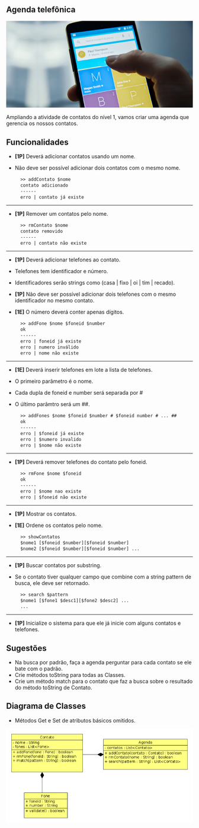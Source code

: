 ## Agenda telefônica

![](figura.png)

Ampliando a atividade de contatos do nível 1, vamos criar uma agenda que gerencia os nossos contatos.

## Funcionalidades

- **[1P]** Deverá adicionar contatos usando um nome.
- Não deve ser possível adicionar dois contatos com o mesmo nome.

        >> addContato $nome
        contato adicionado
        ------
        erro | contato já existe

---
- **[1P]** Remover um contatos pelo nome.

        >> rmContato $nome
        contato removido
        ------
        erro | contato não existe

---
- **[1P]** Deverá adicionar telefones ao contato.
- Telefones tem identificador e número.
- Identificadores serão strings como (casa | fixo | oi | tim | recado).
- **[1P]** Não deve ser possível adicionar dois telefones com o mesmo identificador no mesmo contato.
- **[1E]** O número deverá conter apenas dígitos.

        >> addFone $nome $foneid $number 
        ok
        ------
        erro | foneid já existe
        erro | numero inválido
        erro | nome não existe

---
- **[1E]** Deverá inserir telefones em lote a lista de telefones.
- O primeiro parâmetro é o nome.
- Cada dupla de foneid e number será separada por #
- O último parâmtro será um ##.

        >> addFones $nome $foneid $number # $foneid number # ... ##
        ok
        ------
        erro | $foneid já existe
        erro | $numero invalido
        erro | $nome não existe

---
- **[1P]** Deverá remover telefones do contato pelo foneid.

        >> rmFone $nome $foneid
        ok
        ------
        erro | $nome nao existe
        erro | $foneid não existe

---
- **[1P]** Mostrar os contatos.
- **[1E]** Ordene os contatos pelo nome.

        >> showContatos
        $nome1 [$foneid $number][$foneid $number]
        $nome2 [$foneid $number][$foneid $number] ...
        

---
- **[1P]** Buscar contatos por substring.
- Se o contato tiver qualquer campo que combine com a string pattern de busca, ele deve ser retornado.

        >> search $pattern
        $nome1 [$fone1 $desc1][$fone2 $desc2] ...
        ...

---
- **[1P]** Inicialize o sistema para que ele já inicie com alguns contatos e telefones.

## Sugestões
- Na busca por padrão, faça a agenda perguntar para cada contato se ele bate com o padrão.
- Crie métodos toString para todas as Classes.
- Crie um método match para o contato que faz a busca sobre o resultado do método toString de Contato.

## Diagrama de Classes

- Métodos Get e Set de atributos básicos omitidos.

![](uml.png)
